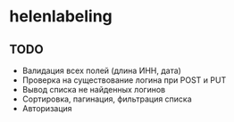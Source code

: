# helenlabeling

## TODO

- Валидация всех полей (длина ИНН, дата)
- Проверка на существование логина при POST и PUT
- Вывод списка не найденных логинов
- Сортировка, пагинация, фильтрация списка
- Авторизация
